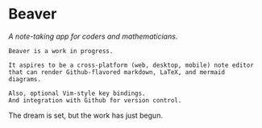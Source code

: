 # Beaver

_A note-taking app for coders and mathematicians._

```text
Beaver is a work in progress.

It aspires to be a cross-platform (web, desktop, mobile) note editor
that can render Github-flavored markdown, LaTeX, and mermaid
diagrams.

Also, optional Vim-style key bindings.
And integration with Github for version control.
```

The dream is set, but the work has just begun.
